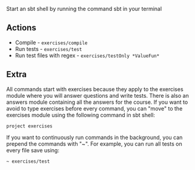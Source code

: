 Start an sbt shell by running the command sbt in your terminal 


## Actions

- Compile - `exercises/compile`
- Run tests - `exercises/test`
- Run test files with regex - `exercises/testOnly *ValueFun*`


## Extra

All commands start with exercises because they apply to the exercises module where you will answer questions and write tests. There is also an answers module containing all the answers for the course. If you want to avoid to type exercises before every command, you can "move" to the exercises module using the following command in sbt shell:

`project exercises`

If you want to continuously run commands in the background, you can prepend the commands with "~". For  example, you can run all tests on every file save using:

`~ exercises/test`
